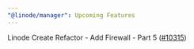 ```yaml
---
"@linode/manager": Upcoming Features
---
```


Linode Create Refactor - Add Firewall - Part 5  ([#10315](https://github.com/linode/manager/pull/10315))
